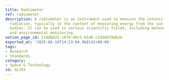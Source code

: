 ```yaml
---
title: Radiometer
ref: radiometer
description: A radiometer is an instrument used to measure the intensity of electromagnetic
  radiation, typically in the context of measuring energy from the sun or other celestial
  bodies. It can be used in various scientific fields, including meteorology, astronomy,
  and environmental monitoring.
notion_page_id: 214d6625-c679-80c5-b5d0-c2458970d628
exported_at: '2025-06-16T14:23:04.968142+00:00'
tags:
- Research
- Standards
category:
- Space & Technology
id: GL193
---
```


